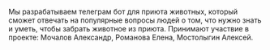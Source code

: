 Мы разрабатываем телеграм бот для приюта животных, который сможет отвечать на популярные вопросы людей о том, что нужно знать и уметь, чтобы забрать животное из приюта.
Принимают участвие в проекте:
Мочалов Александр, Романова Елена, Мостолыгин Алексей.
